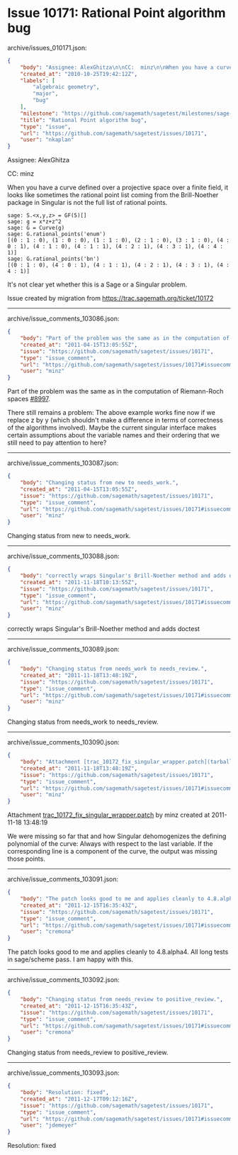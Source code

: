 # Issue 10171: Rational Point algorithm bug

archive/issues_010171.json:
```json
{
    "body": "Assignee: AlexGhitza\n\nCC:  minz\n\nWhen you have a curve defined over a projective space over a finite field, it looks like sometimes the rational point list coming from the Brill-Noether package in Singular is not the full list of rational points.\n\n\n```\nsage: S.<x,y,z> = GF(5)[]\nsage: g = x*z+z^2\nsage: G = Curve(g)\nsage: G.rational_points('enum')\n[(0 : 1 : 0), (1 : 0 : 0), (1 : 1 : 0), (2 : 1 : 0), (3 : 1 : 0), (4 : 0 : 1), (4 : 1 : 0), (4 : 1 : 1), (4 : 2 : 1), (4 : 3 : 1), (4 : 4 : 1)]\nsage: G.rational_points('bn')\n[(0 : 1 : 0), (4 : 0 : 1), (4 : 1 : 1), (4 : 2 : 1), (4 : 3 : 1), (4 : 4 : 1)]\n```\n\n\nIt's not clear yet whether this is a Sage or a Singular problem.\n\nIssue created by migration from https://trac.sagemath.org/ticket/10172\n\n",
    "created_at": "2010-10-25T19:42:12Z",
    "labels": [
        "algebraic geometry",
        "major",
        "bug"
    ],
    "milestone": "https://github.com/sagemath/sagetest/milestones/sage-4.8",
    "title": "Rational Point algorithm bug",
    "type": "issue",
    "url": "https://github.com/sagemath/sagetest/issues/10171",
    "user": "nkaplan"
}
```
Assignee: AlexGhitza

CC:  minz

When you have a curve defined over a projective space over a finite field, it looks like sometimes the rational point list coming from the Brill-Noether package in Singular is not the full list of rational points.


```
sage: S.<x,y,z> = GF(5)[]
sage: g = x*z+z^2
sage: G = Curve(g)
sage: G.rational_points('enum')
[(0 : 1 : 0), (1 : 0 : 0), (1 : 1 : 0), (2 : 1 : 0), (3 : 1 : 0), (4 : 0 : 1), (4 : 1 : 0), (4 : 1 : 1), (4 : 2 : 1), (4 : 3 : 1), (4 : 4 : 1)]
sage: G.rational_points('bn')
[(0 : 1 : 0), (4 : 0 : 1), (4 : 1 : 1), (4 : 2 : 1), (4 : 3 : 1), (4 : 4 : 1)]
```


It's not clear yet whether this is a Sage or a Singular problem.

Issue created by migration from https://trac.sagemath.org/ticket/10172





---

archive/issue_comments_103086.json:
```json
{
    "body": "Part of the problem was the same as in the computation of Riemann-Roch spaces [#8997](http://trac.sagemath.org/sage_trac/ticket/8997).\n\nThere still remains a problem: The above example works fine now if we replace z by y (which shouldn't make a difference in terms of correctness of the algorithms involved). Maybe the current singular interface makes certain assumptions about the variable names and their ordering that we still need to pay attention to here?",
    "created_at": "2011-04-15T13:05:55Z",
    "issue": "https://github.com/sagemath/sagetest/issues/10171",
    "type": "issue_comment",
    "url": "https://github.com/sagemath/sagetest/issues/10171#issuecomment-103086",
    "user": "minz"
}
```

Part of the problem was the same as in the computation of Riemann-Roch spaces [#8997](http://trac.sagemath.org/sage_trac/ticket/8997).

There still remains a problem: The above example works fine now if we replace z by y (which shouldn't make a difference in terms of correctness of the algorithms involved). Maybe the current singular interface makes certain assumptions about the variable names and their ordering that we still need to pay attention to here?



---

archive/issue_comments_103087.json:
```json
{
    "body": "Changing status from new to needs_work.",
    "created_at": "2011-04-15T13:05:55Z",
    "issue": "https://github.com/sagemath/sagetest/issues/10171",
    "type": "issue_comment",
    "url": "https://github.com/sagemath/sagetest/issues/10171#issuecomment-103087",
    "user": "minz"
}
```

Changing status from new to needs_work.



---

archive/issue_comments_103088.json:
```json
{
    "body": "correctly wraps Singular's Brill-Noether method and adds doctest",
    "created_at": "2011-11-18T10:13:55Z",
    "issue": "https://github.com/sagemath/sagetest/issues/10171",
    "type": "issue_comment",
    "url": "https://github.com/sagemath/sagetest/issues/10171#issuecomment-103088",
    "user": "minz"
}
```

correctly wraps Singular's Brill-Noether method and adds doctest



---

archive/issue_comments_103089.json:
```json
{
    "body": "Changing status from needs_work to needs_review.",
    "created_at": "2011-11-18T13:48:19Z",
    "issue": "https://github.com/sagemath/sagetest/issues/10171",
    "type": "issue_comment",
    "url": "https://github.com/sagemath/sagetest/issues/10171#issuecomment-103089",
    "user": "minz"
}
```

Changing status from needs_work to needs_review.



---

archive/issue_comments_103090.json:
```json
{
    "body": "Attachment [trac_10172_fix_singular_wrapper.patch](tarball://root/attachments/some-uuid/ticket10172/trac_10172_fix_singular_wrapper.patch) by minz created at 2011-11-18 13:48:19\n\nWe were missing so far that and how Singular dehomogenizes the defining polynomial of the curve: Always with respect to the last variable. If the corresponding line is a component of the curve, the output was missing those points.",
    "created_at": "2011-11-18T13:48:19Z",
    "issue": "https://github.com/sagemath/sagetest/issues/10171",
    "type": "issue_comment",
    "url": "https://github.com/sagemath/sagetest/issues/10171#issuecomment-103090",
    "user": "minz"
}
```

Attachment [trac_10172_fix_singular_wrapper.patch](tarball://root/attachments/some-uuid/ticket10172/trac_10172_fix_singular_wrapper.patch) by minz created at 2011-11-18 13:48:19

We were missing so far that and how Singular dehomogenizes the defining polynomial of the curve: Always with respect to the last variable. If the corresponding line is a component of the curve, the output was missing those points.



---

archive/issue_comments_103091.json:
```json
{
    "body": "The patch looks good to me and applies cleanly to 4.8.alpha4.  All long tests in sage/scheme pass.  I am happy with this.",
    "created_at": "2011-12-15T16:35:43Z",
    "issue": "https://github.com/sagemath/sagetest/issues/10171",
    "type": "issue_comment",
    "url": "https://github.com/sagemath/sagetest/issues/10171#issuecomment-103091",
    "user": "cremona"
}
```

The patch looks good to me and applies cleanly to 4.8.alpha4.  All long tests in sage/scheme pass.  I am happy with this.



---

archive/issue_comments_103092.json:
```json
{
    "body": "Changing status from needs_review to positive_review.",
    "created_at": "2011-12-15T16:35:43Z",
    "issue": "https://github.com/sagemath/sagetest/issues/10171",
    "type": "issue_comment",
    "url": "https://github.com/sagemath/sagetest/issues/10171#issuecomment-103092",
    "user": "cremona"
}
```

Changing status from needs_review to positive_review.



---

archive/issue_comments_103093.json:
```json
{
    "body": "Resolution: fixed",
    "created_at": "2011-12-17T09:12:16Z",
    "issue": "https://github.com/sagemath/sagetest/issues/10171",
    "type": "issue_comment",
    "url": "https://github.com/sagemath/sagetest/issues/10171#issuecomment-103093",
    "user": "jdemeyer"
}
```

Resolution: fixed
